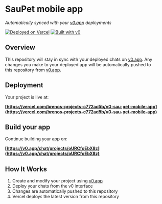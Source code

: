 # SauPet mobile app

*Automatically synced with your [v0.app](https://v0.app) deployments*

[![Deployed on Vercel](https://img.shields.io/badge/Deployed%20on-Vercel-black?style=for-the-badge&logo=vercel)](https://vercel.com/brenos-projects-c772ad5b/v0-sau-pet-mobile-app)
[![Built with v0](https://img.shields.io/badge/Built%20with-v0.app-black?style=for-the-badge)](https://v0.app/chat/projects/oURCfoEbX8z)

## Overview

This repository will stay in sync with your deployed chats on [v0.app](https://v0.app).
Any changes you make to your deployed app will be automatically pushed to this repository from [v0.app](https://v0.app).

## Deployment

Your project is live at:

**[https://vercel.com/brenos-projects-c772ad5b/v0-sau-pet-mobile-app](https://vercel.com/brenos-projects-c772ad5b/v0-sau-pet-mobile-app)**

## Build your app

Continue building your app on:

**[https://v0.app/chat/projects/oURCfoEbX8z](https://v0.app/chat/projects/oURCfoEbX8z)**

## How It Works

1. Create and modify your project using [v0.app](https://v0.app)
2. Deploy your chats from the v0 interface
3. Changes are automatically pushed to this repository
4. Vercel deploys the latest version from this repository